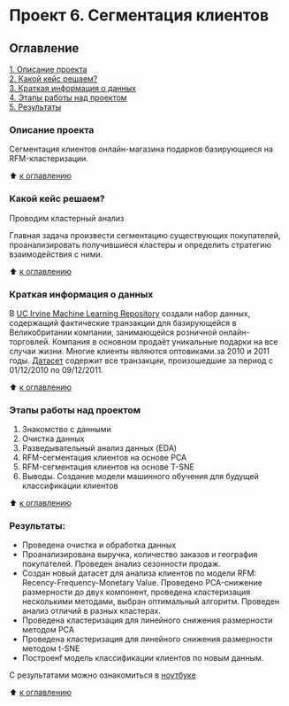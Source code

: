 # Проект 6. Сегментация клиентов

## Оглавление  
[1. Описание проекта](./README.md#Описание-проекта)  
[2. Какой кейс решаем?](./README.md#Какой-кейс-решаем)  
[3. Краткая информация о данных](./README.md#Краткая-информация-о-данных)  
[4. Этапы работы над проектом](./README.md#Этапы-работы-над-проектом)  
[5. Результаты](./README.md#Результаты)    


### Описание проекта    
Сегментация клиентов онлайн-магазина подарков базирующиеся на RFM-кластеризации.

:arrow_up: [к оглавлению](README.md#Оглавление)


### Какой кейс решаем? 

Проводим кластерный анализ

Главная задача произвести сегментацию существующих покупателей, проанализировать получившиеся кластеры и определить стратегию взаимодействия с ними.

:arrow_up: [к оглавлению](README.md#Оглавление)

### Краткая информация о данных

В [UC Irvine Machine Learning Repository](http://archive.ics.uci.edu/ml/index.php) создали набор данных, содержащий фактические транзакции для базирующейся в Великобритании компании, занимающейся розничной онлайн-торговлей. Компания в основном продаёт уникальные подарки на все случаи жизни. Многие клиенты являются оптовиками.за 2010 и 2011 годы. [Датасет](https://drive.google.com/file/d/1Axlknf1Rd6T6UFRzWWZA_gBbfN2g9r3v/view?usp=sharing) содержит все транзакции, произошедшие за период с 01/12/2010 по 09/12/2011.
  
:arrow_up: [к оглавлению](README.md#Оглавление)


### Этапы работы над проектом

1. Знакомство с данными
2. Очистка данных
3. Разведывательный анализ данных (EDA)
4. RFM-сегментация клиентов на основе PCA
5. RFM-сегментация клиентов на основе T-SNE
6. Выводы. Создание модели машинного обучения для будущей классификации клиентов

:arrow_up: [к оглавлению](README.md#Оглавление)


### Результаты:  
* Проведена очистка и обработка данных
* Проанализирована выручка, количество заказов и география покупателей.  Проведен анализ сезонности продаж.
* Создан новый датасет для анализа клиентов по модели RFM: Recency-Frequency-Monetary Value. Проведено PCA-снижение размерности до двух компонент, проведена кластеризация несколькими методами, выбран оптимальный алгоритм. Проведен анализ отличий в разных кластерах.
* Проведена кластеризация  для линейного снижения размерности методом PCA
* Проведена кластеризация  для линейного снижения размерности методом t-SNE
* Построенf модель классификации клиентов по новым данным.

C результатами можно ознакомиться в [ноутбуке](PROJECT-6._Сегментация_клиентов_онлайн-магазина.ipynb)

:arrow_up: [к оглавлению](README.md#Оглавление)
